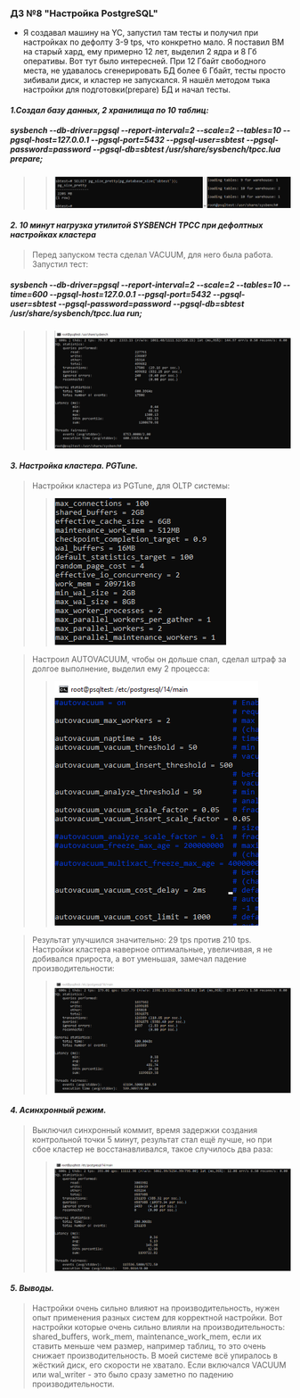 ### ДЗ №8 "Настройка PostgreSQL"
- Я создавал машину на YC, запустил там тесты и получил при настройках по дефолту 3-9 tps, что конкретно мало. Я поставил ВМ на старый хард, ему примерно 12 лет, выделил 2 ядра и 8 Гб оперативы. Вот тут было интересней. При 12 Гбайт свободного места, не удавалось сгенерировать БД более 6 Гбайт, тесты просто зибивали диск, и кластер не запускался. Я нашёл методом тыка настройки для подготовки(prepare) БД и начал тесты.
#### _1.Создал базу данных, 2 хранилища по 10 таблиц:_ 
##### sysbench --db-driver=pgsql --report-interval=2 --scale=2 --tables=10 --pgsql-host=127.0.0.1 --pgsql-port=5432 --pgsql-user=sbtest --pgsql-password=password --pgsql-db=sbtest /usr/share/sysbench/tpcc.lua prepare;
>> ![alt tag](https://github.com/vinogradishev/vinogradishev/blob/167640bfbf1e8ea3670b83094ab37f115a1bd9c6/createdb.png)

#### _2. 10 минут нагрузка утилитой SYSBENCH TPCC при дефолтных настройках кластера_ 
> Перед запуском теста сделал VACUUM, для него была работа. Запустил тест:
##### sysbench --db-driver=pgsql --report-interval=2 --scale=2 --tables=10 --time=600 --pgsql-host=127.0.0.1 --pgsql-port=5432 --pgsql-user=sbtest --pgsql-password=password --pgsql-db=sbtest /usr/share/sysbench/tpcc.lua run;
>> ![alt tag](https://github.com/vinogradishev/vinogradishev/blob/51b8f72a31a1c6d431360850721f3e8c0ad07cac/defaulttpcc.png)

#### _3. Настройка кластера. PGTune._
> Настройки кластера из PGTune, для OLTP системы:
>> ![alt tag](https://github.com/vinogradishev/vinogradishev/blob/51b8f72a31a1c6d431360850721f3e8c0ad07cac/clusterconf.png)

> Настроил AUTOVACUUM, чтобы он дольше спал, сделал штраф за долгое выполнение, выделил ему 2 процесса:
>> ![alt tag](https://github.com/vinogradishev/vinogradishev/blob/51b8f72a31a1c6d431360850721f3e8c0ad07cac/vacuumconf.png)

> Результат улучшился значительно: 29 tps против 210 tps. Настройки кластера наверное оптимальные, увеличивая, я не добивался прироста, а вот уменьшая, замечал падение производительности:
>> ![alt tag](https://github.com/vinogradishev/vinogradishev/blob/51b8f72a31a1c6d431360850721f3e8c0ad07cac/spectpcc.png)

#### _4. Асинхронный режим._
> Выключил синхронный коммит, время задержки создания контрольной точки 5 минут, результат стал ещё лучше, но при сбое кластер не восстанавливался, такое случилось два раза:
>> ![alt tag](https://github.com/vinogradishev/vinogradishev/blob/51b8f72a31a1c6d431360850721f3e8c0ad07cac/asynctpcc.png)

#### _5. Выводы._
> Настройки очень сильно влияют на производительность, нужен опыт применения разных систем для корректной настройки. Вот настройки которые очень сильно влияли на производительность: shared_buffers, work_mem, maintenance_work_mem, если их ставить меньше чем размер, например таблиц, то это очень снижает производительность. В моей системе всё упиралось в жёсткий диск, его скорости не хватало. Если включался VACUUM или wal_writer - это было сразу заметно по падению производительности.

